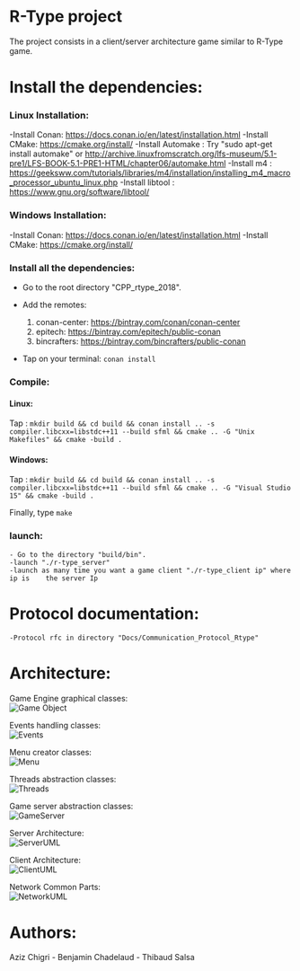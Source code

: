 # R-Type project

The project consists in a client/server architecture game similar to R-Type
game.

# Install the dependencies:

### Linux Installation:
   -Install Conan: https://docs.conan.io/en/latest/installation.html
   -Install CMake: https://cmake.org/install/
   -Install Automake : Try "sudo apt-get install automake" or http://archive.linuxfromscratch.org/lfs-museum/5.1-pre1/LFS-BOOK-5.1-PRE1-HTML/chapter06/automake.html
   -Install m4 : https://geeksww.com/tutorials/libraries/m4/installation/installing_m4_macro_processor_ubuntu_linux.php
   -Install libtool : https://www.gnu.org/software/libtool/

### Windows Installation:
   -Install Conan: https://docs.conan.io/en/latest/installation.html
   -Install CMake: https://cmake.org/install/

### Install all the dependencies:
   - Go to the root directory "CPP_rtype_2018".
   - Add the remotes:
     1. conan-center: https://bintray.com/conan/conan-center
     2. epitech: https://bintray.com/epitech/public-conan
     3. bincrafters: https://bintray.com/bincrafters/public-conan

   - Tap on your terminal: `conan install`
   
### Compile:

#### Linux:
		
Tap : `mkdir build && cd build && conan install .. -s compiler.libcxx=libstdc++11 --build sfml && cmake .. -G "Unix Makefiles" && cmake -build .`

#### Windows:
Tap : `mkdir build && cd build && conan install .. -s compiler.libcxx=libstdc++11 --build sfml && cmake .. -G "Visual Studio 15" && cmake -build .`


Finally, type `make`

### launch:
	- Go to the directory "build/bin".
	-launch "./r-type_server"
	-launch as many time you want a game client "./r-type_client ip" where ip is	the server Ip

# Protocol documentation:
	-Protocol rfc in directory "Docs/Communication_Protocol_Rtype"
# Architecture:

Game Engine graphical classes:   
![Game Object](Docs/GameObjectDiagram.png)   

Events handling classes:   
![Events](Docs/EventUML.png)   

Menu creator classes:   
![Menu](Docs/MenuUML.png)   

Threads abstraction classes:   
![Threads](Docs/ThreadUML.png)   

Game server abstraction classes:   
![GameServer](Docs/GameServer.png)   

Server Architecture:   
![ServerUML](Docs/Server.png)   

Client Architecture:   
![ClientUML](Docs/Client.png)   

Network Common Parts:   
![NetworkUML](Docs/Network.png)   

# Authors:
Aziz Chigri - Benjamin Chadelaud - Thibaud Salsa
